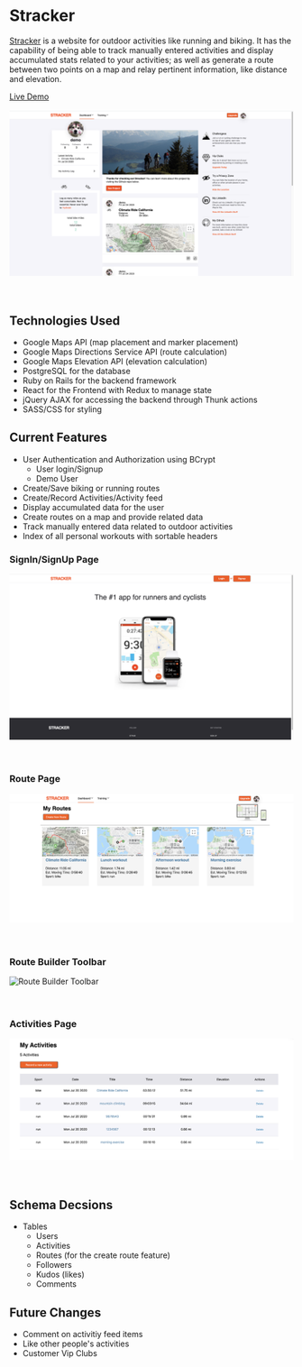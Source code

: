 # Stracker

[Stracker](https://stracker-app-50523.herokuapp.com/#/) is a website for outdoor activities like running and biking. It has the capability of being able to track manually entered activities and display accumulated stats related to your activities; as well as generate a route between two points on a map and relay pertinent information, like distance and elevation.

[Live Demo](https://stracker-app-50523.herokuapp.com/#/)<br/><br/>
![Dashpage 1111](app/assets/images/1111.png)<br/><br/><br/>

## Technologies Used

- Google Maps API (map placement and marker placement)
- Google Maps Directions Service API (route calculation)
- Google Maps Elevation API (elevation calculation)
- PostgreSQL for the database
- Ruby on Rails for the backend framework
- React for the Frontend with Redux to manage state
- jQuery AJAX for accessing the backend through Thunk actions
- SASS/CSS for styling

## Current Features

- User Authentication and Authorization using BCrypt
  - User login/Signup
  - Demo User
- Create/Save biking or running routes
- Create/Record Activities/Activity feed
- Display accumulated data for the user
- Create routes on a map and provide related data
- Track manually entered data related to outdoor activities
- Index of all personal workouts with sortable headers

### SignIn/SignUp Page
![SignIn/SignUp Page](app/assets/images/3333.png)<br/><br/><br/>

### Route Page
![Route Page](app/assets/images/7777.png)<br/><br/><br/>

### Route Builder Toolbar
![Route Builder Toolbar](app/assets/images/2222.png)<br/><br/><br/>

### Activities Page
![Activities Page](app/assets/images/5555.png)<br/><br/><br/>


## Schema Decsions
- Tables
  - Users
  - Activities
  - Routes (for the create route feature)
  - Followers
  - Kudos (likes)
  - Comments

## Future Changes
- Comment on activitiy feed items
- Like other people's activities
- Customer Vip Clubs
